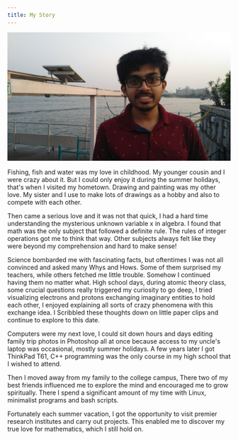 ```yaml
---
title: My Story
---
```


![Buddha Statue of Hyderabad, 01 March 2020](my_photo.jpg)

Fishing, fish and water was my love in childhood. My younger cousin and I were crazy about it. But I could only enjoy it during the summer holidays, that's when I visited my hometown. Drawing and painting was my other love. My sister and I use to make lots of drawings as a hobby and also to compete with each other.

Then came a serious love and it was not that quick, I had a hard time understanding the mysterious unknown variable x in algebra. I found that math was the only subject that followed a definite rule. The rules of integer operations got me to think that way. Other subjects always felt like they were beyond my comprehension and hard to make sense!

Science bombarded me with fascinating facts, but oftentimes I was not all convinced and asked many Whys and Hows. Some of them surprised my teachers, while others fetched me little trouble. Somehow I continued having them no matter what. High school days, during atomic theory class, some crucial questions really triggered my curiosity to go deep, I tried visualizing electrons and protons exchanging imaginary entities to hold each other, I enjoyed explaining all sorts of crazy phenomena with this exchange idea. I Scribbled these thoughts down on little paper clips and continue to explore to this date.

Computers were my next love, I could sit down hours and days editing family trip photos in Photoshop all at once because access to my uncle's laptop was occasional, mostly summer holidays. A few years later I got ThinkPad T61, C++ programming was the only course in my high school that I wished to attend.

Then I moved away from my family to the college campus, There two of my best friends influenced me to explore the mind and encouraged me to grow spiritually. There I spend a significant amount of my time with Linux, minimalist programs and bash scripts.
<!-- [Git repo](https://github.com/albertshaji/x){target="_blank"}. -->

Fortunately each summer vacation, I got the opportunity to visit premier research institutes and carry out projects. This enabled me to discover my true love for mathematics, which I still hold on.
